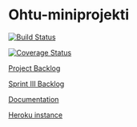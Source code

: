 # Ohtu-miniprojekti

[![Build Status](https://travis-ci.org/eturivi/ohtu-miniprojekti.svg?branch=master)](https://travis-ci.org/eturivi/ohtu-miniprojekti)

[![Coverage Status](https://coveralls.io/repos/github/eturivi/ohtu-miniprojekti/badge.svg?branch=master)](https://coveralls.io/github/eturivi/ohtu-miniprojekti)

[Project Backlog](https://trello.com/b/8Wocccve)

[Sprint III Backlog](https://trello.com/b/tfTBgMb8)

[Documentation](https://github.com/eturivi/ohtu-miniprojekti/tree/master/documentation)

[Heroku instance](https://eturivi.herokuapp.com)
